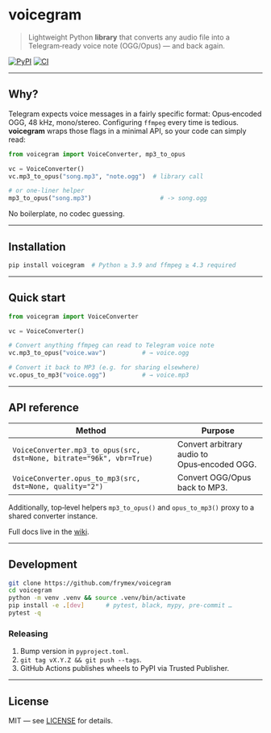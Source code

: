 # voicegram

> Lightweight Python **library** that converts any audio file into a Telegram‑ready voice note (OGG/Opus) — and back again.

[![PyPI](https://img.shields.io/pypi/v/voicegram.svg)](https://pypi.org/project/voicegram/)
[![CI](https://github.com/frymex/voicegram/actions/workflows/ci.yml/badge.svg)](https://github.com/frymex/voicegram/actions)

---

## Why?

Telegram expects voice messages in a fairly specific format: Opus‑encoded OGG, 48 kHz, mono/stereo. Configuring `ffmpeg` every time is tedious. **voicegram** wraps those flags in a minimal API, so your code can simply read:

```python
from voicegram import VoiceConverter, mp3_to_opus

vc = VoiceConverter()
vc.mp3_to_opus("song.mp3", "note.ogg")  # library call

# or one‑liner helper
mp3_to_opus("song.mp3")                   # -> song.ogg
```

No boilerplate, no codec guessing.

---

## Installation

```bash
pip install voicegram  # Python ≥ 3.9 and ffmpeg ≥ 4.3 required
```

---

## Quick start

```python
from voicegram import VoiceConverter

vc = VoiceConverter()

# Convert anything ffmpeg can read to Telegram voice note
vc.mp3_to_opus("voice.wav")          # → voice.ogg

# Convert it back to MP3 (e.g. for sharing elsewhere)
vc.opus_to_mp3("voice.ogg")          # → voice.mp3
```

---

## API reference

| Method | Purpose |
|--------|---------|
| `VoiceConverter.mp3_to_opus(src, dst=None, bitrate="96k", vbr=True)` | Convert arbitrary audio to Opus‑encoded OGG. |
| `VoiceConverter.opus_to_mp3(src, dst=None, quality="2")` | Convert OGG/Opus back to MP3. |

Additionally, top‑level helpers `mp3_to_opus()` and `opus_to_mp3()` proxy to a shared converter instance.

Full docs live in the [wiki](https://github.com/frymex/voicegram/wiki).

---

## Development

```bash
git clone https://github.com/frymex/voicegram
cd voicegram
python -m venv .venv && source .venv/bin/activate
pip install -e .[dev]      # pytest, black, mypy, pre‑commit …
pytest -q
```

### Releasing

1. Bump version in `pyproject.toml`.
2. `git tag vX.Y.Z && git push --tags`.
3. GitHub Actions publishes wheels to PyPI via Trusted Publisher.

---

## License

MIT — see [LICENSE](LICENSE) for details.
